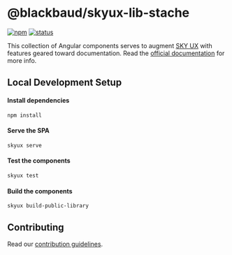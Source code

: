 # @blackbaud/skyux-lib-stache

[![npm](https://img.shields.io/npm/v/@blackbaud/skyux-lib-stache.svg)](https://www.npmjs.com/package/@blackbaud/skyux-lib-stache)
[![status](https://travis-ci.org/blackbaud/skyux-lib-stache.svg?branch=master)](https://travis-ci.org/blackbaud/skyux-lib-stache)

This collection of Angular components serves to augment [SKY UX](https://developer.blackbaud.com/skyux/) with features geared toward documentation. Read the [official documentation](https://developer.blackbaud.com/stache/) for more info.

## Local Development Setup

#### Install dependencies

```
npm install
```

#### Serve the SPA

```
skyux serve
```

#### Test the components

```
skyux test
```

#### Build the components

```
skyux build-public-library
```

## Contributing

Read our [contribution guidelines](https://github.com/blackbaud/skyux-lib-stache/blob/master/CONTRIBUTING.md).
